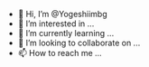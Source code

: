 - 👋 Hi, I’m @Yogeshiimbg
- 👀 I’m interested in ...
- 🌱 I’m currently learning ...
- 💞️ I’m looking to collaborate on ...
- 📫 How to reach me ...

<!---
Yogeshiimbg/Yogeshiimbg is a ✨ special ✨ repository because its `README.md` (this file) appears on your GitHub profile.
You can click the Preview link to take a look at your changes.
--->

